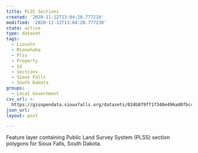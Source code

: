 ```yaml
---
title: PLSS Sections
created: '2020-11-12T13:04:20.777219'
modified: '2020-11-12T13:04:20.777230'
state: active
type: dataset
tags:
  - Lincoln
  - Minnehaha
  - Plss
  - Property
  - Sd
  - Sections
  - Sioux Falls
  - South Dakota
groups:
  - Local Government
csv_url: >-
  https://gisopendata.siouxfalls.org/datasets/024b879ff1f340e496ad0fbc4dc90ec4_13.csv?outSR=%7B%22latestWkid%22%3A32164%2C%22wkid%22%3A32164%7D
json_url: ''
layout: post

---
```

Feature layer containing Public Land Survey System (PLSS) section polygons for Sioux Falls, South Dakota.
